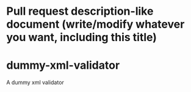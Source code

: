 # Pull request description-like document (write/modify whatever you want, including this title) 

# dummy-xml-validator
A dummy xml validator

